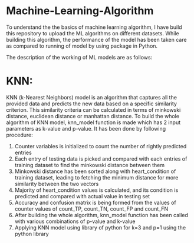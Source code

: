 # Machine-Learning-Algorithm

To understand the the basics of machine learning algorithm, I have build this repository to upload the ML algorithms on different datasets. While building this algorithm, the performance of the model has been taken care as compared to running of model by using package in Python.

The description of the working of ML models are as follows:

# KNN:
KNN (k-Nearest Neighbors) model is an algorithm that captures all the provided data and predicts the new data based on a specific similarity criterion. This similarity criteria can be calculated in terms of minkowski distance, euclidean distance or manhattan distance. 
To build the whole algorithm of KNN model, knn_model function is made which has 2 input parameters as k-value and p-value. It has been done by following procedure:
1. Counter variables is initialized to count the number of rightly predicted entries
2. Each entry of testing data is picked and compared with each entries of training dataset to find the minkowski distance between them
3. Minkowski distance has been sorted along with heart_condition of training dataset, leading to fetching the minimum distance for more similarity between the two vectors
4. Majority of heart_condition values is calculated, and its condition is predicted and compared with actual value in testing set
5. Accuracy and confusion matrix is being formed from the values of counter values of count_TP, count_TN, count_FP and count_FN
6. After building the whole algorithm, knn_model function has been called with various combinations of p-value and k-value
7. Applying KNN model using library of python for k=3 and p=1 using the python library
